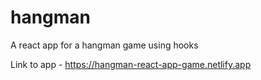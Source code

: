 # hangman
A react app for a hangman game using hooks

Link to app - https://hangman-react-app-game.netlify.app
